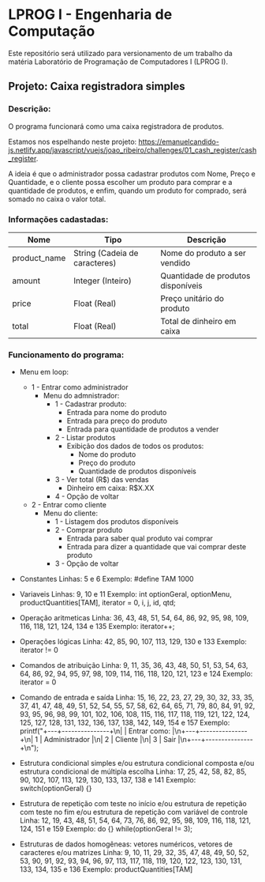 # LPROG I - Engenharia de Computação
Este repositório será utilizado para versionamento de um trabalho da matéria Laboratório de Programação de Computadores I (LPROG I).

## Projeto: Caixa registradora simples

### Descrição:

O programa funcionará como uma caixa registradora de produtos.

Estamos nos espelhando neste projeto: https://emanuelcandido-js.netlify.app/javascript/vuejs/joao_ribeiro/challenges/01_cash_register/cash_register.

A ideia é que o administrador possa cadastrar produtos com Nome, Preço e Quantidade, e o cliente possa escolher um produto para comprar e a quantidade de produtos, e enfim, quando um produto for comprado, será somado no caixa o valor total.

### Informações cadastadas:

| Nome | Tipo | Descrição |
|---|---|---|
| product_name | String (Cadeia de caracteres) | Nome do produto a ser vendido |
| amount | Integer (Inteiro) | Quantidade de produtos disponíveis |
| price | Float (Real) | Preço unitário do produto |
| total | Float (Real) | Total de dinheiro em caixa |

### Funcionamento do programa:
- Menu em loop:
  - 1 - Entrar como administrador
    - Menu do admnistrador:
      - 1 - Cadastrar produto:
        - Entrada para nome do produto
        - Entrada para preço do produto
        - Entrada para quantidade de produtos a vender
      - 2 - Listar produtos
        - Exibição dos dados de todos os produtos:
          - Nome do produto
          - Preço do produto
          - Quantidade de produtos disponíveis
      - 3 - Ver total (R$) das vendas
        - Dinheiro em caixa: R$X.XX
      - 4 - Opção de voltar
  - 2 - Entrar como cliente
    - Menu do cliente:
      - 1 - Listagem dos produtos disponíveis
      - 2 - Comprar produto
        - Entrada para saber qual produto vai comprar
        - Entrada para dizer a quantidade que vai comprar deste produto
      - 3 - Opção de voltar

- Constantes
	Linhas: 5 e 6
	Exemplo: #define TAM 1000

- Variaveis
	Linhas: 9, 10 e 11
	Exemplo: int optionGeral, optionMenu, productQuantities[TAM], iterator = 0, i, j, id, qtd;

- Operação aritmeticas
	Linha: 36, 43, 48, 51, 54, 64, 86, 92, 95, 98, 109, 116, 118, 121, 124, 134 e 135
	Exemplo: iterator++;

- Operações lógicas
	Linha: 42, 85, 90, 107, 113, 129, 130 e 133
	Exemplo: iterator != 0

- Comandos de atribuição
	Linha: 9, 11, 35, 36, 43, 48, 50, 51, 53, 54, 63, 64, 86, 92, 94, 95, 97, 98, 109, 114, 116, 118, 120, 121, 123 e 124
	Exemplo: iterator = 0

- Comando de entrada e saída
	Linha: 15, 16, 22, 23, 27, 29, 30, 32, 33, 35, 37, 41, 47, 48, 49, 51, 52, 54, 55, 57, 58, 62, 64, 65, 71, 79, 80, 84, 91, 92, 93, 95, 96, 98, 99, 101, 102, 106, 108, 115, 116, 117, 118, 119, 121, 122, 124, 125, 127, 128, 131, 132, 136, 137, 138, 142, 149, 154 e 157
	Exemplo: printf("+---+---------------+\n|   | Entrar como:  |\n+---+---------------+\n| 1 | Administrador |\n| 2 | Cliente       |\n| 3 | Sair          |\n+---+---------------+\n");

- Estrutura condicional simples e/ou estrutura condicional composta e/ou estrutura condicional de múltipla escolha
	Linha: 17, 25, 42, 58, 82, 85, 90, 102, 107, 113, 129, 130, 133, 137, 138 e 141
	Exemplo: switch(optionGeral) {}

- Estrutura de repetição com teste no início e/ou estrutura de repetição com teste no fim e/ou estrutura de repetição com variável de controle
	Linha: 12, 19, 43, 48, 51, 54, 64, 73, 76, 86, 92, 95, 98, 109, 116, 118, 121, 124, 151 e 159
	Exemplo: do {} while(optionGeral != 3);

- Estruturas de dados homogêneas: vetores numéricos, vetores de caracteres e/ou matrizes
	Linha: 9, 10, 11, 29, 32, 35, 47, 48, 49, 50, 52, 53, 90, 91, 92, 93, 94, 96, 97, 113, 117, 118, 119, 120, 122, 123, 130, 131, 133, 134, 135 e 136
	Exemplo: productQuantities[TAM]
